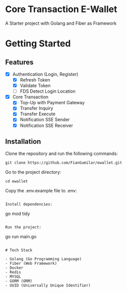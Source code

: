 # Core Transaction E-Wallet

A Starter project with Golang and Fiber as Framework

# Getting Started

## Features

- [x] Authentication (Login, Register)
  - [x] Refresh Token
  - [x] Validate Token
  - [ ] FDS Detect Login Location
- [x] Core Transaction
  - [x] Top-Up with Payment Gateway
  - [x] Transfer Inquiry
  - [x] Transfer Execute
  - [x] Notification SSE Sender
  - [x] Notification SSE Receiver

## Installation

Clone the repository and run the following commands:

```
git clone https://github.com/FianGumilar/ewallet.git
```

Go to the project directory:

```
cd ewallet
```

Copy the .env.example file to .env:

```

Install dependencies:

```

go mod tidy

```

Run the project:

```

go run main.go

```

# Tech Stack

- Golang (Go Programming Language)
- Fiber (Web Framework)
- Docker
- Redis
- MYSQL
- GORM (ORM)
- UUID (Universally Unique Identifier)

```
